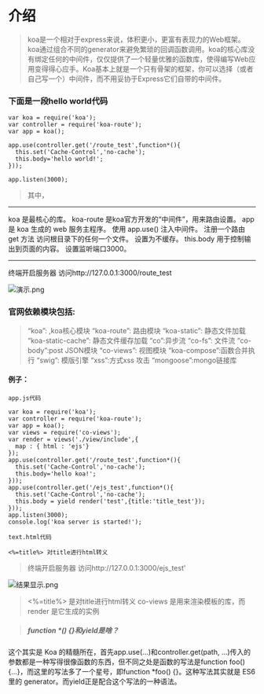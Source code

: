 # 介绍

>koa是一个相对于express来说，体积更小，更富有表现力的Web框架。koa通过组合不同的generator来避免繁琐的回调函数调用。koa的核心库没有绑定任何的中间件，仅仅提供了一个轻量优雅的函数库，使得编写Web应用变得得心应手。Koa基本上就是一个只有骨架的框架，你可以选择（或者自己写一个）中间件，而不用妥协于Express它们自带的中间件。

### 下面是一段hello world代码 

````
var koa = require('koa');
var controller = require('koa-route');
var app = koa();

app.use(controller.get('/route_test',function*(){
  this.set('Cache-Control','no-cache');
  this.body='hello world!';
}));

app.listen(3000);
````

>其中，
***
koa 是最核心的库。
koa-route 是koa官方开发的“中间件”，用来路由设置。
app 是 koa 生成的 web 服务主程序。
使用 app.use() 注入中间件。
注册一个路由 get 方法 访问根目录下的任何一个文件。
设置为不缓存。
this.body 用于控制输出到页面的内容。
设置监听端口3000。
***

终端开启服务器
访问http://127.0.0.1:3000/route_test


![演示.png](http://upload-images.jianshu.io/upload_images/3229842-d42136a75ab9c54f.png?imageMogr2/auto-orient/strip%7CimageView2/2/w/1240)
### 官网依赖模块包括:

>“koa”: ,koa核心模块 
“koa-route”: 路由模块 
“koa-static”: 静态文件加载 
“koa-static-cache”: 静态文件缓存加载 
“co”:异步流
 “co-fs”: 文件流 
“co-body”:post JSON模块 
“co-views”: 视图模块 
“koa-compose”:函数合并执行 
“swig”: 模版引擎 
“xss”:方式xss 攻击 
“mongoose”:mongo链接库

#### 例子：
````
app.js代码

var koa = require('koa');
var controller = require('koa-route');
var app = koa();
var views = require('co-views');
var render = views('./view/include',{
  map : { html : 'ejs'}
});
app.use(controller.get('/route_test',function*(){
  this.set('Cache-Control','no-cache');
  this.body='hello koa!';
}));
app.use(controller.get('/ejs_test',function*(){
  this.set('Cache-Control','no-cache');
  this.body = yield render('test',{title:'title_test'});
}));
app.listen(3000);
console.log('koa server is started!');

text.html代码

<%=title%> 对title进行html转义
````
> 终端开启服务器
访问http://127.0.0.1:3000/ejs_test'


![结果显示.png](http://upload-images.jianshu.io/upload_images/3229842-17dad69ebc34964f.png?imageMogr2/auto-orient/strip%7CimageView2/2/w/1240)
><%=title%> 是对title进行html转义
co-views 是用来渲染模板的库，而 render 是它生成的实例


>##### function *() {}和yield是啥？
这个其实是 Koa 的精髓所在，首先app.use(...)和controller.get(path, ...)传入的参数都是一种写得很像函数的东西，但不同之处是函数的写法是function foo() {...}，而这里的写法多了一个星号，即function *foo() {}。这种写法其实就是 ES6 里的 generator。而yield正是配合这个写法的一种语法。


